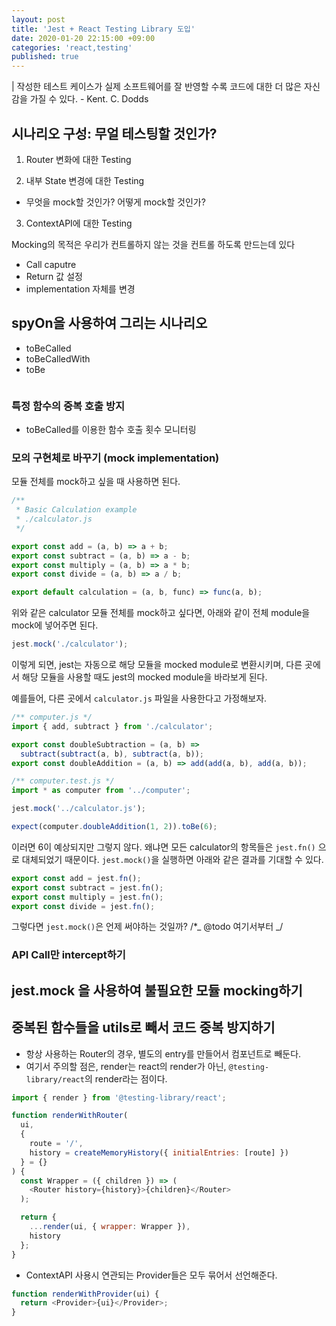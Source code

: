 ```yaml
---
layout: post
title: 'Jest + React Testing Library 도입'
date: 2020-01-20 22:15:00 +09:00
categories: 'react,testing'
published: true
---
```


| 작성한 테스트 케이스가 실제 소프트웨어를 잘 반영할 수록 코드에 대한 더 많은 자신감을 가질 수 있다. - Kent. C. Dodds

## 시나리오 구성: 무얼 테스팅할 것인가?

1. Router 변화에 대한 Testing

2. 내부 State 변경에 대한 Testing

- 무엇을 mock할 것인가? 어떻게 mock할 것인가?

3. ContextAPI에 대한 Testing

Mocking의 목적은 우리가 컨트롤하지 않는 것을 컨트롤 하도록 만드는데 있다

- Call caputre
- Return 값 설정
- implementation 자체를 변경

## spyOn을 사용하여 그리는 시나리오

- toBeCalled
- toBeCalledWith
- toBe

```javascript
```

### 특정 함수의 중복 호출 방지

- toBeCalled를 이용한 함수 호출 횟수 모니터링

### 모의 구현체로 바꾸기 (mock implementation)

모듈 전체를 mock하고 싶을 때 사용하면 된다.

```javascript
/**
 * Basic Calculation example
 * ./calculator.js
 */

export const add = (a, b) => a + b;
export const subtract = (a, b) => a - b;
export const multiply = (a, b) => a * b;
export const divide = (a, b) => a / b;

export default calculation = (a, b, func) => func(a, b);
```

위와 같은 calculator 모듈 전체를 mock하고 싶다면, 아래와 같이 전체 module을 mock에 넣어주면 된다.

```javascript
jest.mock('./calculator');
```

이렇게 되면, jest는 자동으로 해당 모듈을 mocked module로 변환시키며,
다른 곳에서 해당 모듈을 사용할 때도 jest의 mocked module을 바라보게 된다.

예를들어, 다른 곳에서 `calculator.js` 파일을 사용한다고 가정해보자.

```javascript
/** computer.js */
import { add, subtract } from './calculator';

export const doubleSubtraction = (a, b) =>
  subtract(subtract(a, b), subtract(a, b));
export const doubleAddition = (a, b) => add(add(a, b), add(a, b));
```

```javascript
/** computer.test.js */
import * as computer from '../computer';

jest.mock('../calculator.js');

expect(computer.doubleAddition(1, 2)).toBe(6);
```

이러면 6이 예상되지만 그렇지 않다. 왜냐면 모든 calculator의 항목들은 `jest.fn()` 으로 대체되었기 때문이다.
`jest.mock()`을 실행하면 아래와 같은 결과를 기대할 수 있다.

```javascript
export const add = jest.fn();
export const subtract = jest.fn();
export const multiply = jest.fn();
export const divide = jest.fn();
```

그렇다면 `jest.mock()`은 언제 써야하는 것일까? /\*_ @todo 여기서부터 _/

### API Call만 intercept하기

## jest.mock 을 사용하여 불필요한 모듈 mocking하기

## 중복된 함수들을 utils로 빼서 코드 중복 방지하기

- 항상 사용하는 Router의 경우, 별도의 entry를 만들어서 컴포넌트로 빼둔다.
- 여기서 주의할 점은, render는 react의 render가 아닌, `@testing-library/react`의 render라는 점이다.

```javascript
import { render } from '@testing-library/react';

function renderWithRouter(
  ui,
  {
    route = '/',
    history = createMemoryHistory({ initialEntries: [route] })
  } = {}
) {
  const Wrapper = ({ children }) => (
    <Router history={history}>{children}</Router>
  );

  return {
    ...render(ui, { wrapper: Wrapper }),
    history
  };
}
```

- ContextAPI 사용시 연관되는 Provider들은 모두 묶어서 선언해준다.

```javascript
function renderWithProvider(ui) {
  return <Provider>{ui}</Provider>;
}
```
